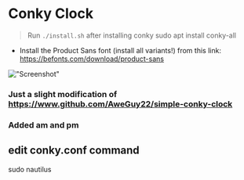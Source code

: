 # Conky Clock

> Run `./install.sh` after installing conky
> sudo apt install conky-all

* Install the Product Sans font (install all variants!) from this link: https://befonts.com/download/product-sans

!["Screenshot"](Screenshot.png)

### Just a slight modification of  https://www.github.com/AweGuy22/simple-conky-clock
### Added am and pm 

## edit conky.conf command 
sudo nautilus
